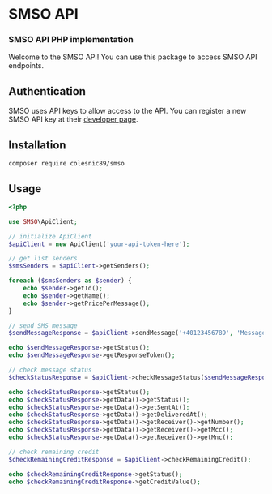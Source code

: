 # SMSO API
### SMSO API PHP implementation

Welcome to the SMSO API! You can use this package to access SMSO API endpoints.

## Authentication
SMSO uses API keys to allow access to the API. You can register a new SMSO API key at their [developer page](https://app.smso.ro/developers/api).

## Installation
`composer require colesnic89/smso`

## Usage

```php
<?php

use SMSO\ApiClient;

// initialize ApiClient
$apiClient = new ApiClient('your-api-token-here');

// get list senders
$smsSenders = $apiClient->getSenders();

foreach ($smsSenders as $sender) {
    echo $sender->getId();
    echo $sender->getName();
    echo $sender->getPricePerMessage();
}

// send SMS message
$sendMessageResponse = $apiClient->sendMessage('+40123456789', 'Message text', $smsSenders[0]->getId());

echo $sendMessageResponse->getStatus();
echo $sendMessageResponse->getResponseToken();

// check message status
$checkStatusResponse = $apiClient->checkMessageStatus($sendMessageResponse->getResponseToken());

echo $checkStatusResponse->getStatus();
echo $checkStatusResponse->getData()->getStatus();
echo $checkStatusResponse->getData()->getSentAt();
echo $checkStatusResponse->getData()->getDeliveredAt();
echo $checkStatusResponse->getData()->getReceiver()->getNumber();
echo $checkStatusResponse->getData()->getReceiver()->getMcc();
echo $checkStatusResponse->getData()->getReceiver()->getMnc();

// check remaining credit
$checkRemainingCreditResponse = $apiClient->checkRemainingCredit();

echo $checkRemainingCreditResponse->getStatus();
echo $checkRemainingCreditResponse->getCreditValue();
```
